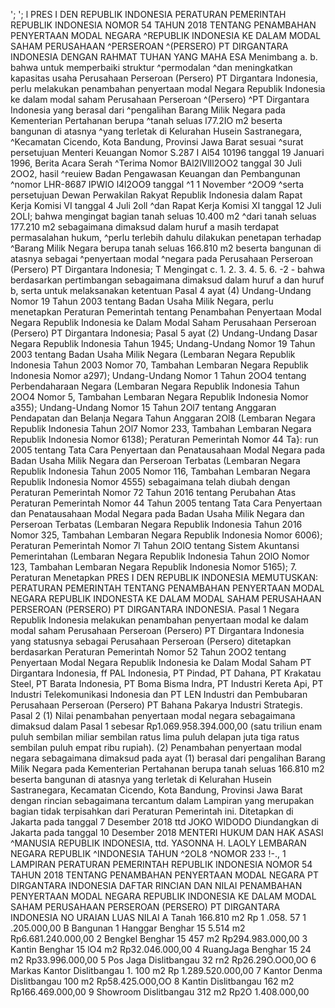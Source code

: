  '; '; l PRES I DEN REPUBLIK INDONESIA PERATURAN PEMERINTAH REPUBLIK INDONESIA NOMOR 54 TAHUN 2018 TENTANG PENAMBAHAN PENYERTAAN MODAL NEGARA ^REPUBLIK INDONESIA KE DALAM MODAL SAHAM PERUSAHAAN ^PERSEROAN ^(PERSERO) PT DIRGANTARA INDONESIA
DENGAN RAHMAT TUHAN YANG MAHA ESA Menimbang a.
b. bahwa untuk memperbaiki struktur ^permodalan ^dan meningkatkan kapasitas usaha Perusahaan Perseroan (Persero) PT Dirgantara Indonesia, perlu melakukan penambahan penyertaan modal Negara Republik Indonesia ke dalam modal saham Perusahaan Perseroan ^(Persero) ^PT Dirgantara Indonesia yang berasal dari ^pengalihan Barang Milik Negara pada Kementerian Pertahanan berupa ^tanah seluas l77.2IO m2 beserta bangunan di atasnya ^yang terletak di Kelurahan Husein Sastranegara, ^Kecamatan Cicendo, Kota Bandung, Provinsi Jawa Barat sesuai ^surat persetujuan Menteri Keuangan Nomor S.287 I Al54 10196 tanggal 19 Januari 1996, Berita Acara Serah ^Terima Nomor BAl2lVlIl2OO2 tanggal 30 Juli 2OO2, hasil ^reuiew Badan Pengawasan Keuangan dan Pembangunan ^nomor LHR-8687 IPWIO l4l2OO9 tanggal ^1 1 November ^2OO9 ^serta persetujuan Dewan Perwakilan Rakyat Republik Indonesia dalam Rapat Kerja Komisi VI tanggal 4 Juli 2oll ^dan Rapat Kerja Komisi XI tanggal 12 Juli 2OLI; bahwa mengingat bagian tanah seluas 10.400 m2 ^dari tanah seluas 177.210 m2 sebagaimana dimaksud dalam huruf a masih terdapat permasalahan hukum, ^perlu terlebih dahulu dilakukan penetapan terhadap ^Barang Milik Negara berupa tanah seluas 166.810 m2 beserta bangunan di atasnya sebagai ^penyertaan modal ^negara pada Perusahaan Perseroan (Persero) PT Dirgantara lndonesia; T Mengingat c.
1.
2.
3.
4.
5.
6. -2 - bahwa berdasarkan pertimbangan sebagaimana dimaksud dalam huruf a dan huruf b, serta untuk melaksanakan ketentuan Pasal 4 ayat (4) Undang-Undang Nomor 19 Tahun 2003 tentang Badan Usaha Milik Negara, perlu menetapkan Peraturan Pemerintah tentang Penambahan Penyertaan Modal Negara Republik Indonesia ke Dalam Modal Saham Perusahaan Perseroan (Persero) PT Dirgantara Indonesia; Pasal 5 ayat (2) Undang-Undang Dasar Negara Republik lndonesia Tahun 1945; Undang-Undang Nomor 19 Tahun 2003 tentang Badan Usaha Milik Negara (Lembaran Negara Republik Indonesia Tahun 2003 Nomor 70, Tambahan Lembaran Negara Republik Indonesia Nomor a297); Undang-Undang Nomor 1 Tahun 2OO4 tentang Perbendaharaan Negara (Lembaran Negara Republik Indonesia Tahun 2OO4 Nomor 5, Tambahan Lembaran Negara Republik Indonesia Nomor a355); Undang-Undang Nomor 15 Tahun 2Ol7 tentang Anggaran Pendapatan dan Belanja Negara Tahun Anggaran 2Ol8 (Lembaran Negara Republik Indonesia Tahun 2Ol7 Nomor 233, Tambahan Lembaran Negara Republik Indonesia Nomor 6138); Peraturan Pemerintah Nomor 44 Ta}: run 2005 tentang Tata Cara Penyertaan dan Penatausahaan Modal Negara pada Badan Usaha Milik Negara dan Perseroan Terbatas (Lembaran Negara Republik Indonesia Tahun 2005 Nomor 116, Tambahan Lembaran Negara Republik lndonesia Nomor 4555) sebagaimana telah diubah dengan Peraturan Pemerintah Nomor 72 Tahun 2016 tentang Perubahan Atas Peraturan Pemerintah Nomor 44 Tahun 2005 tentang Tata Cara Penyertaan dan Penatausahaan Modal Negara pada Badan Usaha Milik Negara dan Perseroan Terbatas (Lembaran Negara Republik Indonesia Tahun 2016 Nomor 325, Tambahan Lembaran Negara Republik Indonesia Nomor 6006); Peraturan Pemerintah Nomor 7l Tahun 2OlO tentang Sistem Akuntansi Pemerintahan (Lembaran Negara Republik Indonesia Tahun 2OlO Nomor 123, Tambahan Lembaran Negara Republik Indonesia Nomor 5165);
7. Peraturan Menetapkan PRES I DEN REPUBLIK INDONESIA
MEMUTUSKAN:
 PERATURAN PEMERINTAH TENTANG PENAMBAHAN PENYERTAAN MODAL NEGARA REPUBLIK INDONESTA KE DALAM MODAL SAHAM PERUSAHAAN PERSEROAN (PERSERO) PT DIRGANTARA INDONESIA. Pasal 1 Negara Republik Indonesia melakukan penambahan penyertaan modal ke dalam modal saham Perusahaan Perseroan (Persero) PT Dirgantara Indonesia yang statusnya sebagai Perusahaan Perseroan (Persero) ditetapkan berdasarkan Peraturan Pemerintah Nomor 52 Tahun 2OO2 tentang Penyertaan Modal Negara Republik Indonesia ke Dalam Modal Saham PT Dirgantara Indonesia, ff PAL Indonesia, PT Pindad, PT Dahana, PT Krakatau Steel, PT Barata Indonesia, PT Boma Bisma Indra, PT Industri Kereta Api, PT Industri Telekomunikasi Indonesia dan PT LEN Industri dan Pembubaran Perusahaan Perseroan (Persero) PT Bahana Pakarya Industri Strategis. Pasal 2 (1) Nilai penambahan penyertaan modal negara sebagaimana dimaksud dalam Pasal 1 sebesar Rp1.069.958.394.000,00 (satu triliun enam puluh sembilan miliar sembilan ratus lima puluh delapan juta tiga ratus sembilan puluh empat ribu rupiah). (2) Penambahan penyertaan modal negara sebagaimana dimaksud pada ayat (1) berasal dari pengalihan Barang Milik Negara pada Kementerian Pertahanan berupa tanah seluas 166.810 m2 beserta bangunan di atasnya yang terletak di Kelurahan Husein Sastranegara, Kecamatan Cicendo, Kota Bandung, Provinsi Jawa Barat dengan rincian sebagaimana tercantum dalam Lampiran yang merupakan bagian tidak terpisahkan dari Peraturan Pemerintah ini. Ditetapkan di Jakarta pada tanggal 7 Desember 2018 ttd JOKO WIDODO Diundangkan di Jakarta pada tanggal 10 Desember 2018 MENTERI HUKUM DAN HAK ASASI ^MANUSIA REPUBLIK INDONESIA, ttd. YASONNA H. LAOLY LEMBARAN NEGARA REPUBLIK ^INDONESIA TAHUN ^2OL8 ^NOMOR 233 !-., 1 LAMPIRAN PERATURAN PEMERINTAH REPUBLIK INDONESIA NOMOR 54 TAHUN 2018 TENTANG PENAMBAHAN PENYERTAAN MODAL NEGARA PT DIRGANTARA INDONESIA DAFTAR RINCIAN DAN NILAI PENAMBAHAN PENYERTAAN MODAL NEGARA REPUBLIK INDONESIA KE DALAM MODAL SAHAM PERUSAHAAN PERSEROAN (PERSERO) PT DIRGANTARA INDONESIA NO URAIAN LUAS NILAI A Tanah 166.810 m2 Rp 1 .058. 57 1 .205.000,00 B Bangunan 1 Hanggar Benghar 15 5.514 m2 Rp6.681.240.000,00 2 Bengkel Benghar 15 457 m2 Rp294.983.000,00 3 Kantin Benghar 15 lO4 m2 Rp32.046.000,00 4 RuangJaga Benghar 15 24 m2 Rp33.996.000,00 5 Pos Jaga Dislitbangau 32 rn2 Rp26.29O.OO0,0O 6 Markas Kantor Dislitbangau 1. 100 m2 Rp 1.289.520.000,00 7 Kantor Denma Dislitbangau 100 m2 Rp58.425.O00,OO 8 Kantin Dislitbangau 162 m2 Rp166.469.000,00 9 Showroom Dislitbangau 312 m2 Rp2O 1.408.000,00